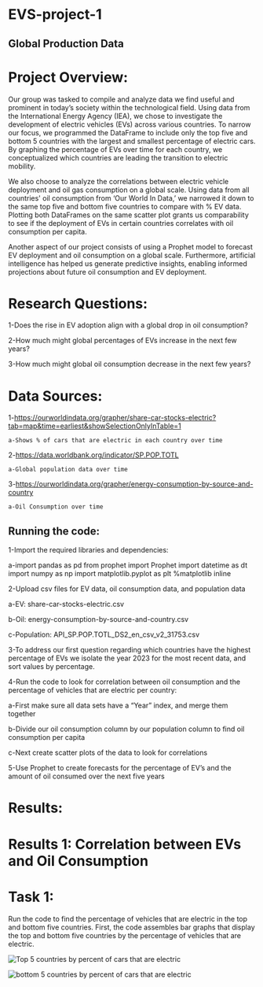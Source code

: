 # EVS-project-1
## Global Production Data
# Project Overview:
Our group was tasked to compile and analyze data we find useful and prominent in today’s society within the technological field. Using data from the International Energy Agency (IEA), we chose to investigate the development of electric vehicles (EVs) across various countries. To narrow our focus, we programmed the DataFrame to include only the top five and bottom 5 countries with the largest and smallest percentage of electric cars. By graphing the percentage of EVs over time for each country, we conceptualized which countries are leading the transition to electric mobility.

We also choose to analyze the correlations between electric vehicle deployment and oil gas consumption on a global scale. Using data from all countries' oil consumption from ‘Our World In Data,’ we narrowed it down to the same top five and bottom five countries to compare with % EV data. Plotting both DataFrames on the same scatter plot grants us comparability to see if the deployment of EVs in certain countries correlates with oil consumption per capita.

Another aspect of our project consists of using a Prophet model to forecast EV deployment and oil consumption on a global scale. Furthermore, artificial intelligence has helped us generate predictive insights, enabling informed projections about future oil consumption and EV deployment. 


# Research Questions:

1-Does the rise in EV adoption align with a global drop in oil consumption?

2-How much might global percentages of EVs increase in the next few years?

3-How much might global oil consumption decrease in the next few years?

# Data Sources: 
1-https://ourworldindata.org/grapher/share-car-stocks-electric?tab=map&time=earliest&showSelectionOnlyInTable=1

    a-Shows % of cars that are electric in each country over time

2-https://data.worldbank.org/indicator/SP.POP.TOTL

    a-Global population data over time

3-https://ourworldindata.org/grapher/energy-consumption-by-source-and-country

    a-Oil Consumption over time

## Running the code: 
1-Import the required libraries and dependencies:

a-import pandas as pd
  from prophet import Prophet
  import datetime as dt
  import numpy as np
  import matplotlib.pyplot as plt
  %matplotlib inline

2-Upload csv files for EV data, oil consumption data, and population data

  a-EV: share-car-stocks-electric.csv

  b-Oil: energy-consumption-by-source-and-country.csv
  
  c-Population: API_SP.POP.TOTL_DS2_en_csv_v2_31753.csv

3-To address our first question regarding which countries have the highest percentage of EVs we isolate the year 2023 for the most recent data, and sort values by percentage.

4-Run the code to look for correlation between oil consumption and the percentage of vehicles that are electric per country:

  a-First make sure all data sets have a “Year” index, and merge them together
  
  b-Divide our oil consumption column by our population column to find oil consumption per capita
  
  c-Next create scatter plots of the data to look for correlations 

5-Use Prophet to create forecasts for the percentage of EV’s and the amount of oil consumed over the next five years

# Results:

# Results 1: Correlation between EVs and Oil Consumption

# Task 1: 
Run the code to find the percentage of vehicles that are electric in the top and bottom five countries. First, the code assembles bar graphs that display the top and bottom five countries by the percentage of vehicles that are electric. 

![Top 5 countries by percent of cars that are electric](https://github.com/user-attachments/assets/911925cd-e518-4cda-ab08-7588d07ee801)

![bottom 5 countries by percent of cars that are electric](https://github.com/user-attachments/assets/a2f12172-b191-4576-9e78-51e9b253eff3)


